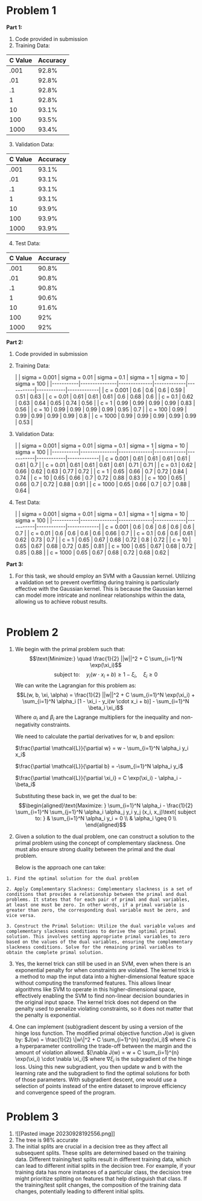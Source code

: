 # Problem 1

**Part 1:**
1. Code provided in submission
2. 
   Training Data:
   
|C Value|Accuracy|
|:--|:--|
|.001 |92.8%|
|.01|92.8%|
|.1|92.8%|
|1|92.8%|
|10|93.1%|
|100|93.5%|
|1000|93.4%|

3. 
   Validation Data:
   
|C Value|Accuracy|
|:--|:--|
|.001|93.1%|
|.01|93.1%|
|.1|93.1%|
|1|93.1%|
|10|93.9%|
|100|93.9%|
|1000|93.9%|

4. 
   Test Data:
   
|C Value|Accuracy|
|:--|:--|
|.001|90.8%|
|.01|90.8%|
|.1|90.8%|
|1|90.6%|
|10|91.6%|
|100|92%|
|1000|92%|
   
**Part 2:**
1. Code provided in submission
2. 
   Training Data:
   
   |           | sigma = 0.001 | sigma = 0.01 | sigma = 0.1 | sigma = 1 | sigma = 10 | sigma = 100 |
|-----------|---------------|--------------|-------------|-----------|------------|-------------|
| c = 0.001 | 0.6           | 0.6          | 0.6         | 0.59      | 0.51       | 0.63        |
| c = 0.01  | 0.61          | 0.61         | 0.61        | 0.6       | 0.68       | 0.6         |
| c = 0.1   | 0.62          | 0.63         | 0.64        | 0.65      | 0.74       | 0.56        |
| c = 1     | 0.99          | 0.99         | 0.99        | 0.99      | 0.83       | 0.56        |
| c = 10    | 0.99          | 0.99         | 0.99        | 0.99      | 0.95       | 0.7         |
| c = 100   | 0.99          | 0.99         | 0.99        | 0.99      | 0.99       | 0.8         |
| c = 1000  | 0.99          | 0.99         | 0.99        | 0.99      | 0.99       | 0.53        |

3. 
   Validation Data:
   
   |           | sigma = 0.001 | sigma = 0.01 | sigma = 0.1 | sigma = 1 | sigma = 10 | sigma = 100 |
|-----------|---------------|--------------|-------------|-----------|------------|-------------|
| c = 0.001 | 0.61          | 0.61         | 0.61        | 0.61      | 0.61       | 0.7         |
| c = 0.01  | 0.61          | 0.61         | 0.61        | 0.61      | 0.71       | 0.71        |
| c = 0.1   | 0.62          | 0.66         | 0.62        | 0.63      | 0.77       | 0.72        |
| c = 1     | 0.65          | 0.66         | 0.7         | 0.72      | 0.84       | 0.74        |
| c = 10    | 0.65          | 0.66         | 0.7         | 0.72      | 0.88       | 0.83        |
| c = 100   | 0.65          | 0.66         | 0.7         | 0.72      | 0.88       | 0.91        |
| c = 1000  | 0.65          | 0.66         | 0.7         | 0.7       | 0.88       | 0.64        |

4. 
   Test Data:
   
   |           | sigma = 0.001 | sigma = 0.01 | sigma = 0.1 | sigma = 1 | sigma = 10 | sigma = 100 |
|-----------|---------------|--------------|-------------|-----------|------------|-------------|
| c = 0.001 | 0.6           | 0.6          | 0.6         | 0.6       | 0.6        | 0.7         |
| c = 0.01  | 0.6           | 0.6          | 0.6         | 0.6       | 0.66       | 0.7         |
| c = 0.1   | 0.6           | 0.6          | 0.61        | 0.62      | 0.73       | 0.7         |
| c = 1     | 0.65          | 0.67         | 0.68        | 0.72      | 0.8        | 0.72        |
| c = 10    | 0.65          | 0.67         | 0.68        | 0.72      | 0.85       | 0.81        |
| c = 100   | 0.65          | 0.67         | 0.68        | 0.72      | 0.85       | 0.88        |
| c = 1000  | 0.65          | 0.67         | 0.68        | 0.72      | 0.68       | 0.62        |

**Part 3:**
1. For this task, we should employ an SVM with a Gaussian kernel. Utilizing a validation set to prevent overfitting during training is particularly effective with the Gaussian kernel. This is because the Gaussian kernel can model more intricate and nonlinear relationships within the data, allowing us to achieve robust results. 
<br><br>
# Problem 2
1. We begin with the primal problem such that: $$\text{Minimize:} \quad \frac{1}{2} ||w||^2 + C \sum_{i=1}^N \exp(\xi_i)$$ $$\text{subject to:} \quad y_i(w \cdot x_i + b) \geq 1 - \xi_i, \quad \xi_i \geq 0$$
   We can write the Lagrangian for this problem as: $$L(w, b, \xi, \alpha) = \frac{1}{2} ||w||^2 + C \sum_{i=1}^N \exp(\xi_i) + \sum_{i=1}^N \alpha_i [1 - \xi_i - y_i(w \cdot x_i + b)] - \sum_{i=1}^N \beta_i \xi_i$$
   Where $\alpha_i$ and $\beta_i$ are the Lagrange multipliers for the inequality and non-negativity constraints.
   
   We need to calculate the partial derivatives for w, b and epsilon:
   
   $\frac{\partial \mathcal{L}}{\partial w} = w - \sum_{i=1}^N \alpha_i y_i x_i$
   
   $\frac{\partial \mathcal{L}}{\partial b} = -\sum_{i=1}^N \alpha_i y_i$
   
   $\frac{\partial \mathcal{L}}{\partial \xi_i} = C \exp(\xi_i) - \alpha_i - \beta_i$
   
   Substituting these back in, we get the dual to be:
   $$\begin{aligned}\text{Maximize: } \sum_{i=1}^N \alpha_i - \frac{1}{2} \sum_{i=1}^N \sum_{j=1}^N \alpha_i \alpha_j y_i y_j (x_i, x_j)\text{ subject to: } & \sum_{i=1}^N \alpha_i y_i = 0 \\ & \alpha_i \geq 0 \\ \end{aligned}$$

   
2. 
   Given a solution to the dual problem, one can construct a solution to the primal problem using the concept of complementary slackness. One must also ensure strong duality between the primal and the dual problem. 
   
   Below is the approach one can take:
```
1. Find the optimal solution for the dual problem

2. Apply Complementary Slackness: Complementary slackness is a set of conditions that provides a relationship between the primal and dual problems. It states that for each pair of primal and dual variables, at least one must be zero. In other words, if a primal variable is greater than zero, the corresponding dual variable must be zero, and vice versa.

3. Construct the Primal Solution: Utilize the dual variable values and complementary slackness conditions to derive the optimal primal solution. This involves setting appropriate primal variables to zero based on the values of the dual variables, ensuring the complementary slackness conditions. Solve for the remaining primal variables to obtain the complete primal solution.
```


3. Yes, the kernel trick can still be used in an SVM, even when there is an exponential penalty for when constraints are violated. The kernel trick is a method to map the input data into a higher-dimensional feature space without computing the transformed features. This allows linear algorithms like SVM to operate in this higher-dimensional space, effectively enabling the SVM to find non-linear decision boundaries in the original input space. The kernel trick does not depend on the penalty used to penalize violating constraints, so it does not matter that the penalty is exponential. 
   
4. One can implement (sub)gradient descent by using a version of the hinge loss function. The modified primal objective function $J(w)$ is given by: $J(w) = \frac{1}{2} \|w\|^2 + C \sum_{i=1}^{n} \exp(\xi_i)$ where $C$ is a hyperparameter controlling the trade-off between the margin and the amount of violation allowed. $[\nabla J(w) = w + C \sum_{i=1}^{n} \exp(\xi_i) \cdot \nabla \xi_i]$ where $\nabla \xi_i$ is the subgradient of the hinge loss. Using this new subgradient, you then update w and b with the learning rate and the subgradient to find the optimal solutions for both of those parameters. With subgradient descent, one would use a selection of points instead of the entire dataset to improve efficiency and convergence speed of the program. 
   
# Problem 3
1. 
   ![[Pasted image 20230928192556.png]]
2. The tree is 98% accurate
3. The initial splits are crucial in a decision tree as they affect all subsequent splits. These splits are determined based on the training data. Different training/test splits result in different training data, which can lead to different initial splits in the decision tree. For example, if your training data has more instances of a particular class, the decision tree might prioritize splitting on features that help distinguish that class. If the training/test split changes, the composition of the training data changes, potentially leading to different initial splits. 